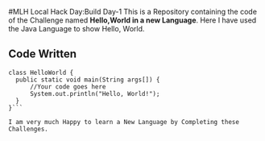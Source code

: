 #MLH Local Hack Day:Build Day-1
This is a Repository containing the code of the Challenge named
**Hello,World in a new Language**. Here I have used the Java Language to show Hello, World.

## Code Written
``` //My First Java Program
class HelloWorld {
  public static void main(String args[]) {
      //Your code goes here
      System.out.println("Hello, World!");
  }
}```

I am very much Happy to learn a New Language by Completing these Challenges.